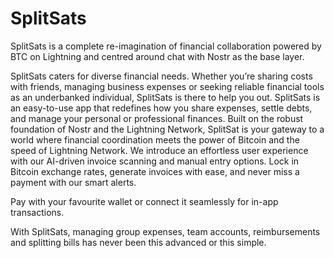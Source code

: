 # SplitSats
SplitSats is a complete re-imagination of financial collaboration powered by BTC on Lightning and centred around chat with Nostr as the base layer.

SplitSats caters for diverse financial needs. Whether you’re sharing costs with friends, managing business expenses or seeking reliable financial tools as an underbanked individual, SplitSats is there to help you out. SplitSats is an easy-to-use app that redefines how you share expenses, settle debts, and manage your personal or professional finances. Built on the robust foundation of Nostr and the Lightning Network, SplitSat is your gateway to a world where financial coordination meets the power of Bitcoin and the speed of Lightning Network.
We introduce an effortless user experience with our AI-driven invoice scanning and manual entry options. Lock in Bitcoin exchange rates, generate invoices with ease, and never miss a payment with our smart alerts. 


Pay with your favourite wallet or connect it seamlessly for in-app transactions. 

With SplitSats, managing group expenses, team accounts, reimbursements and splitting bills has never been this advanced or this simple.
